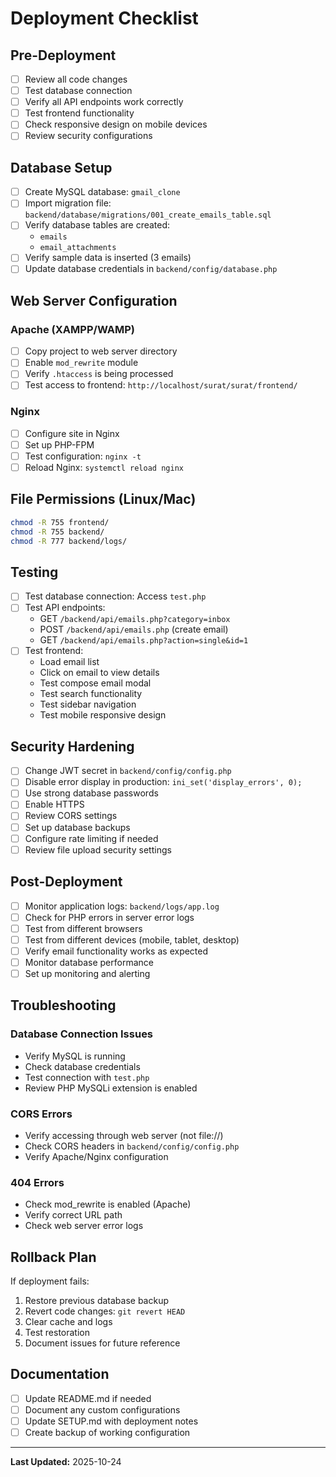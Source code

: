 # Deployment Checklist

## Pre-Deployment

- [ ] Review all code changes
- [ ] Test database connection
- [ ] Verify all API endpoints work correctly
- [ ] Test frontend functionality
- [ ] Check responsive design on mobile devices
- [ ] Review security configurations

## Database Setup

- [ ] Create MySQL database: `gmail_clone`
- [ ] Import migration file: `backend/database/migrations/001_create_emails_table.sql`
- [ ] Verify database tables are created:
  - `emails`
  - `email_attachments`
- [ ] Verify sample data is inserted (3 emails)
- [ ] Update database credentials in `backend/config/database.php`

## Web Server Configuration

### Apache (XAMPP/WAMP)
- [ ] Copy project to web server directory
- [ ] Enable `mod_rewrite` module
- [ ] Verify `.htaccess` is being processed
- [ ] Test access to frontend: `http://localhost/surat/surat/frontend/`

### Nginx
- [ ] Configure site in Nginx
- [ ] Set up PHP-FPM
- [ ] Test configuration: `nginx -t`
- [ ] Reload Nginx: `systemctl reload nginx`

## File Permissions (Linux/Mac)

```bash
chmod -R 755 frontend/
chmod -R 755 backend/
chmod -R 777 backend/logs/
```

## Testing

- [ ] Test database connection: Access `test.php`
- [ ] Test API endpoints:
  - GET `/backend/api/emails.php?category=inbox`
  - POST `/backend/api/emails.php` (create email)
  - GET `/backend/api/emails.php?action=single&id=1`
- [ ] Test frontend:
  - Load email list
  - Click on email to view details
  - Test compose email modal
  - Test search functionality
  - Test sidebar navigation
  - Test mobile responsive design

## Security Hardening

- [ ] Change JWT secret in `backend/config/config.php`
- [ ] Disable error display in production: `ini_set('display_errors', 0);`
- [ ] Use strong database passwords
- [ ] Enable HTTPS
- [ ] Review CORS settings
- [ ] Set up database backups
- [ ] Configure rate limiting if needed
- [ ] Review file upload security settings

## Post-Deployment

- [ ] Monitor application logs: `backend/logs/app.log`
- [ ] Check for PHP errors in server error logs
- [ ] Test from different browsers
- [ ] Test from different devices (mobile, tablet, desktop)
- [ ] Verify email functionality works as expected
- [ ] Monitor database performance
- [ ] Set up monitoring and alerting

## Troubleshooting

### Database Connection Issues
- Verify MySQL is running
- Check database credentials
- Test connection with `test.php`
- Review PHP MySQLi extension is enabled

### CORS Errors
- Verify accessing through web server (not file://)
- Check CORS headers in `backend/config/config.php`
- Verify Apache/Nginx configuration

### 404 Errors
- Check mod_rewrite is enabled (Apache)
- Verify correct URL path
- Check web server error logs

## Rollback Plan

If deployment fails:
1. Restore previous database backup
2. Revert code changes: `git revert HEAD`
3. Clear cache and logs
4. Test restoration
5. Document issues for future reference

## Documentation

- [ ] Update README.md if needed
- [ ] Document any custom configurations
- [ ] Update SETUP.md with deployment notes
- [ ] Create backup of working configuration

---

**Last Updated:** 2025-10-24
